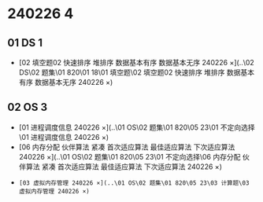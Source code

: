 # 240226 4



## 01 DS 1

*   [02 填空题02 快速排序 堆排序 数据基本有序 数据基本无序 240226 ×](..\02 DS\02 题集\01 820\01 18\01 填空题\02 填空题02 快速排序 堆排序 数据基本有序 数据基本无序 240226 ×) 

## 02 OS 3

*    [01 进程调度信息 240226 ×](..\01 OS\02 题集\01 820\05 23\01 不定向选择\01 进程调度信息 240226 ×) 
*    [06 内存分配 伙伴算法 紧凑 首次适应算法 最佳适应算法 下次适应算法 240226 ×](..\01 OS\02 题集\01 820\05 23\01 不定向选择\06 内存分配 伙伴算法 紧凑 首次适应算法 最佳适应算法 下次适应算法 240226 ×) 
*     [03 虚拟内存管理 240226 ×](..\01 OS\02 题集\01 820\05 23\03 计算题\03 虚拟内存管理 240226 ×) 
